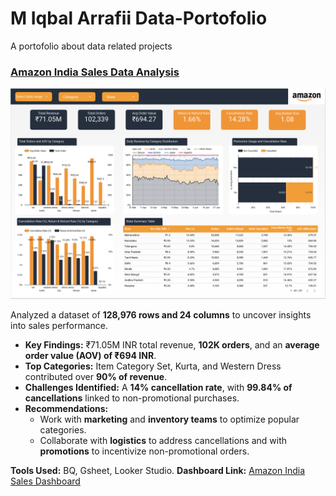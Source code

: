 # M Iqbal Arrafii Data-Portofolio
A portofolio about data related projects

### [Amazon India Sales Data Analysis](./Amazon%20India%20Sales%20Analysis)
<a href="https://lookerstudio.google.com/reporting/34b32deb-7115-4876-9353-913ab6c88ca9">
  <img src="./assets/dashboard-preview/Amazon%20India%20Sales%20Dashboard.png" alt="Dashboard Preview" width="600">
</a> 

Analyzed a dataset of **128,976 rows and 24 columns** to uncover insights into sales performance.  
- **Key Findings:** ₹71.05M INR total revenue, **102K orders**, and an **average order value (AOV) of ₹694 INR**.  
- **Top Categories:** Item Category Set, Kurta, and Western Dress contributed over **90% of revenue**.  
- **Challenges Identified:** A **14% cancellation rate**, with **99.84% of cancellations** linked to non-promotional purchases.  
- **Recommendations:**  
  - Work with **marketing** and **inventory teams** to optimize popular categories.  
  - Collaborate with **logistics** to address cancellations and with **promotions** to incentivize non-promotional orders.  

**Tools Used:** BQ, Gsheet, Looker Studio.
**Dashboard Link:** [Amazon India Sales Dashboard](https://lookerstudio.google.com/reporting/34b32deb-7115-4876-9353-913ab6c88ca9)  

